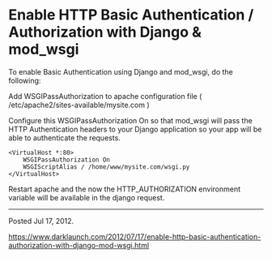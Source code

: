 # Enable HTTP Basic Authentication / Authorization with Django & mod_wsgi

To enable Basic Authentication using Django and mod_wsgi, do the following:

Add WSGIPassAuthorization to apache configuration file (
/etc/apache2/sites-available/mysite.com )

Configure this WSGIPassAuthorization On so that mod_wsgi will pass the HTTP Authentication headers to your Django application so your app will be able to
authenticate the requests.

```
<VirtualHost *:80>
    WSGIPassAuthorization On
    WSGIScriptAlias / /home/www/mysite.com/wsgi.py
</VirtualHost>
```

Restart apache and the now the HTTP_AUTHORIZATION environment variable will be available in the django request.

---

Posted Jul 17, 2012.

https://www.darklaunch.com/2012/07/17/enable-http-basic-authentication-authorization-with-django-mod-wsgi.html